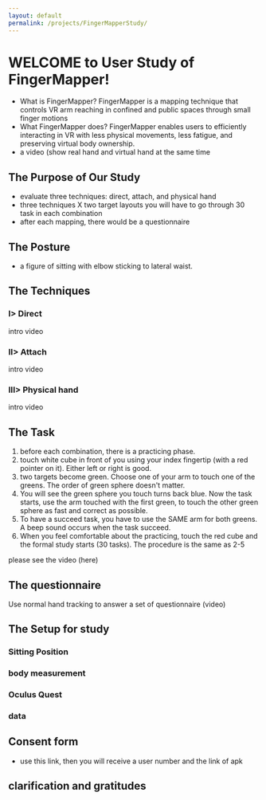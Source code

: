 ```yaml
---
layout: default
permalink: /projects/FingerMapperStudy/
---
```

# WELCOME to User Study of FingerMapper!
- What is FingerMapper? FingerMapper is a mapping technique that controls VR arm reaching in confined and public spaces through small finger motions
- What FingerMapper does? FingerMapper enables users to efficiently interacting in VR with less physical movements, less fatigue, and preserving virtual body ownership.
- a video (show real hand and virtual hand at the same time

## The Purpose of Our Study
- evaluate three techniques: direct, attach, and physical hand
- three techniques X two target layouts you will have to go through 30 task in each combination
- after each mapping, there would be a questionnaire

## The Posture
- a figure of sitting with elbow sticking to lateral waist.

## The Techniques
### I> Direct
intro
video
### II> Attach
intro
video
### III> Physical hand
intro
video

## The Task
1. before each combination, there is a practicing phase.
2. touch white cube in front of you using your index fingertip (with a red pointer on it). Either left or right is good.
3. two targets become green. Choose one of your arm to touch one of the greens. The order of green sphere doesn't matter. 
4. You will see the green sphere you touch turns back blue. Now the task starts, use the arm touched with the first green, to touch the other green sphere as fast and correct as possible.
5. To have a succeed task, you have to use the SAME arm for both greens. A beep sound occurs when the task succeed.
6. When you feel comfortable about the practicing, touch the red cube and the formal study starts (30 tasks). The procedure is the same as 2-5

please see the video (here)

## The questionnaire
Use normal hand tracking to answer a set of questionnaire (video)

## The Setup for study
### Sitting Position
### body measurement
### Oculus Quest
### data

## Consent form
- use this link, then you will receive a user number and  the link of apk

## clarification and gratitudes

